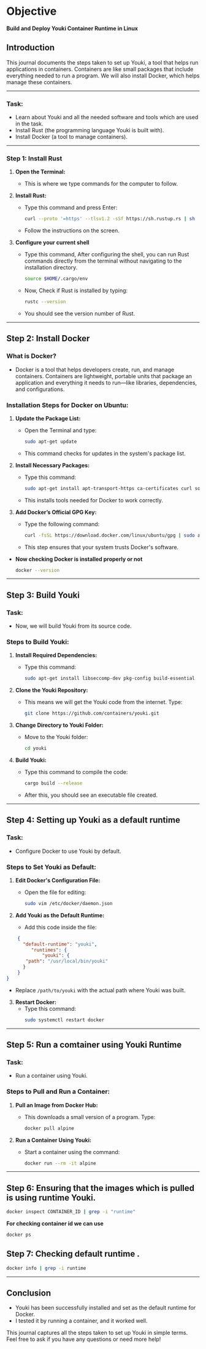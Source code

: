 # Objective
**Build and Deploy Youki Container Runtime in Linux**

## Introduction
This journal documents the steps taken to set up Youki, a tool that helps run applications in containers. Containers are like small packages that include everything needed to run a program. We will also install Docker, which helps manage these containers.

---

### Task:
- Learn about Youki and all the needed software and tools which are used in the task.
- Install Rust (the programming language Youki is built with).
- Install Docker (a tool to manage containers).

---

### Step 1: Install Rust

1. **Open the Terminal:**
   - This is where we type commands for the computer to follow.

2. **Install Rust:**
   - Type this command and press Enter:
     ```bash
     curl --proto '=https' --tlsv1.2 -sSf https://sh.rustup.rs | sh
     ```
   - Follow the instructions on the screen.
3. **Configure your current shell**
   - Type this command, After configuring the shell, you can run Rust commands directly from the terminal without navigating to the installation 
      directory.
     
     ```bash
     source $HOME/.cargo/env
     ```
   
   - Now, Check if Rust is installed by typing:
     ```bash
     rustc --version
     ```
   - You should see the version number of Rust.

---
## Step 2: Install Docker

### What is Docker?
- Docker is a tool that helps developers create, run, and manage containers. Containers are lightweight, portable units that package an application and everything it needs to run—like libraries, dependencies, and configurations.

### Installation Steps for Docker on Ubuntu:

1. **Update the Package List:**
   - Open the Terminal and type:
     ```bash
     sudo apt-get update
     ```
   - This command checks for updates in the system's package list.

2. **Install Necessary Packages:**
   - Type this command:
     ```bash
     sudo apt-get install apt-transport-https ca-certificates curl software-properties-common
     ```
   - This installs tools needed for Docker to work correctly.

3. **Add Docker’s Official GPG Key:**
   - Type the following command:
     ```bash
     curl -fsSL https://download.docker.com/linux/ubuntu/gpg | sudo apt-key add -
     ```
   - This step ensures that your system trusts Docker's software.

- **Now checking Docker is installed properly or not**
    ```bash
    docker --version
    ```

---
## Step 3: Build Youki

### Task:
- Now, we will build Youki from its source code.

### Steps to Build Youki:

1. **Install Required Dependencies:**
   - Type this command:
     ```bash
     sudo apt-get install libseccomp-dev pkg-config build-essential
     ```

2. **Clone the Youki Repository:**
   - This means we will get the Youki code from the internet. Type:
     ```bash
     git clone https://github.com/containers/youki.git
     ```

3. **Change Directory to Youki Folder:**
   - Move to the Youki folder:
     ```bash
     cd youki
     ```

4. **Build Youki:**
   - Type this command to compile the code:
     ```bash
     cargo build --release
     ```
   - After this, you should see an executable file created.

---

## Step 4: Setting up Youki as a default runtime
### Task:
- Configure Docker to use Youki by default.

### Steps to Set Youki as Default:

1. **Edit Docker's Configuration File:**
   - Open the file for editing:
     ```bash
     sudo vim /etc/docker/daemon.json
     ```

2. **Add Youki as the Default Runtime:**
   - Add this code inside the file:
  ```json
      {
        "default-runtime": "youki",
           "runtimes": {
               "youki": {
         "path": "/usr/local/bin/youki"
        }
      }
}
 ```
   - Replace `/path/to/youki` with the actual path where Youki was built.

3. **Restart Docker:**
   - Type this command:
     ```bash
     sudo systemctl restart docker
     ```

---

## Step 5: Run a comtainer using Youki Runtime

### Task:
- Run a container using Youki.

### Steps to Pull and Run a Container:

1. **Pull an Image from Docker Hub:**
   - This downloads a small version of a program. Type:
     ```bash
     docker pull alpine
     ```

2. **Run a Container Using Youki:**
   - Start a container using the command:
     ```bash
     docker run --rm -it alpine
     ```

---
## Step 6: Ensuring that the images which is pulled is using runtime Youki.
```bash
docker inspect CONTAINER_ID | grep -i "runtime"

```
**For checking container id we can use**
```bash
docker ps
```

## Step 7: Checking default runtime .
```bash
docker info | grep -i runtime
```
---

## Conclusion
- Youki has been successfully installed and set as the default runtime for Docker.
- I tested it by running a container, and it worked well.

This journal captures all the steps taken to set up Youki in simple terms. Feel free to ask if you have any questions or need more help!
